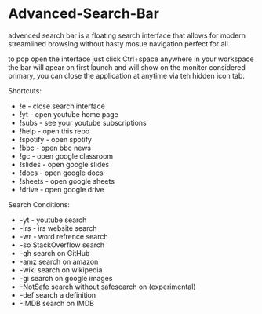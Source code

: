 # Advanced-Search-Bar
advenced search bar is a floating search interface that allows for modern streamlined browsing without hasty mosue navigation perfect for all.

to pop open the interface just click Ctrl+space anywhere in your workspace the bar will apear on first launch and will show on the moniter considered primary, you can close the application at anytime via teh hidden icon tab.

Shortcuts:
* !e - close search interface
* !yt - open youtube home page
* !subs - see your youtube subscriptions
* !help - open this repo
* !spotify - open spotify
* !bbc - open bbc news
* !gc - open google classroom
* !slides - open google slides
* !docs - open google docs
* !sheets - open google sheets
* !drive - open google drive

Search Conditions:
* -yt - youtube search
* -irs - irs website search
* -wr - word refrence search
* -so StackOverflow search
* -gh search on GitHub
* -amz search on amazon
* -wiki search on wikipedia
* -gi search on google images
* -NotSafe search without safesearch on (experimental)
* -def search a definition
* -IMDB search on IMDB
